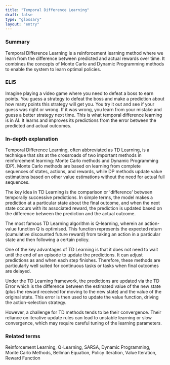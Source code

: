 ```yaml
---
title: "Temporal Difference Learning"
draft: false
type: "glossary"
layout: "entry"
---
```


### Summary
Temporal Difference Learning is a reinforcement learning method where we learn from the difference between predicted and actual rewards over time. It combines the concepts of Monte Carlo and Dynamic Programming methods to enable the system to learn optimal policies.

### ELI5
Imagine playing a video game where you need to defeat a boss to earn points. You guess a strategy to defeat the boss and make a prediction about how many points this strategy will get you. You try it out and see if your guess was right or wrong. If it was wrong, you learn from your mistake and guess a better strategy next time. This is what temporal difference learning is in AI. It learns and improves its predictions from the error between the predicted and actual outcomes.

### In-depth explanation
Temporal Difference Learning, often abbreviated as TD Learning, is a technique that sits at the crossroads of two important methods in reinforcement learning: Monte Carlo methods and Dynamic Programming (DP). Monte Carlo methods are based on learning from complete sequences of states, actions, and rewards, while DP methods update value estimations based on other value estimations without the need for actual full sequences.

The key idea in TD Learning is the comparison or 'difference' between temporally successive predictions. In simple terms, the model makes a prediction at a particular state about the final outcome, and when the next state occurs with its associated reward, the prediction is updated based on the difference between the prediction and the actual outcome.

The most famous TD Learning algorithm is Q-learning, wherein an action-value function Q is optimised. This function represents the expected return (cumulative discounted future reward) from taking an action in a particular state and then following a certain policy.

One of the key advantages of TD Learning is that it does not need to wait until the end of an episode to update the predictions. It can adjust predictions as and when each step finishes. Therefore, these methods are particularly well suited for continuous tasks or tasks when final outcomes are delayed.

Under the TD Learning framework, the predictions are updated via the TD Error which is the difference between the estimated value of the new state (plus the reward received for moving to the new state) and the value of the original state. This error is then used to update the value function, driving the action-selection strategy.

However, a challenge for TD methods tends to be their convergence. Their reliance on iterative update rules can lead to unstable learning or slow convergence, which may require careful tuning of the learning parameters.

### Related terms
Reinforcement Learning, Q-Learning, SARSA, Dynamic Programming, Monte Carlo Methods, Bellman Equation, Policy Iteration, Value Iteration, Reward Function
